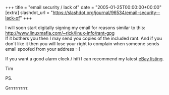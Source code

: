 +++
title = "email security / lack of"
date = "2005-01-25T00:00:00+00:00"
[extra]
slashdot_url = "https://slashdot.org/journal/96534/email-security--lack-of"
+++

<p>I will soon start digitally signing my email for reasons similar to this:<br><a href="http://www.linuxmafia.com/~rick/linux-info/rant-gpg">http://www.linuxmafia.com/~rick/linux-info/rant-gpg</a><br>If it bothers you then I may send you copies of the included rant. And if you don't like it then you will lose your right to complain when someone sends email spoofed from your address<nobr> </nobr>:-)</p>
<p>If you want a good alarm clock / hifi I can recommend my latest <a href="http://cgi.ebay.co.uk/ws/eBayISAPI.dll?ViewItem&amp;rd=1&amp;item=5746472812&amp;ssPageName=STRK:MESE:IT">eBay listing</a>.</p>
<p>Tim</p>
<p>PS.</p>
<p>Grrrrrrrrrrr.</p>

